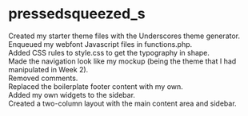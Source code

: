 pressedsqueezed_s
===

Created my starter theme files with the Underscores theme generator.<br>
Enqueued my webfont Javascript files in functions.php.<br>
Added CSS rules to style.css to get the typography in shape.<br>
Made the navigation look like my mockup (being the theme that I had manipulated in Week 2).<br>
Removed comments.<br>
Replaced the boilerplate footer content with my own.<br>
Added my own widgets to the sidebar.<br>
Created a two-column layout with the main content area and sidebar.<br>
